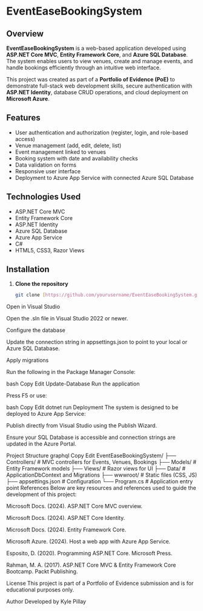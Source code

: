 # EventEaseBookingSystem

## Overview

**EventEaseBookingSystem** is a web-based application developed using **ASP.NET Core MVC**, **Entity Framework Core**, and **Azure SQL Database**. The system enables users to view venues, create and manage events, and handle bookings efficiently through an intuitive web interface.

This project was created as part of a **Portfolio of Evidence (PoE)** to demonstrate full-stack web development skills, secure authentication with **ASP.NET Identity**, database CRUD operations, and cloud deployment on **Microsoft Azure**.

## Features

- User authentication and authorization (register, login, and role-based access)
- Venue management (add, edit, delete, list)
- Event management linked to venues
- Booking system with date and availability checks
- Data validation on forms
- Responsive user interface
- Deployment to Azure App Service with connected Azure SQL Database

## Technologies Used

- ASP.NET Core MVC
- Entity Framework Core
- ASP.NET Identity
- Azure SQL Database
- Azure App Service
- C#
- HTML5, CSS3, Razor Views

## Installation

1. **Clone the repository**

   ```bash
   git clone [https://github.com/yourusername/EventEaseBookingSystem.git](https://github.com/ST10226298/CLDV6211POEPART3-ST10226298.git)
Open in Visual Studio

Open the .sln file in Visual Studio 2022 or newer.

Configure the database

Update the connection string in appsettings.json to point to your local or Azure SQL Database.

Apply migrations

Run the following in the Package Manager Console:

bash
Copy
Edit
Update-Database
Run the application

Press F5 or use:

bash
Copy
Edit
dotnet run
Deployment
The system is designed to be deployed to Azure App Service:

Publish directly from Visual Studio using the Publish Wizard.

Ensure your SQL Database is accessible and connection strings are updated in the Azure Portal.

Project Structure
graphql
Copy
Edit
EventEaseBookingSystem/
├── Controllers/          # MVC controllers for Events, Venues, Bookings
├── Models/               # Entity Framework models
├── Views/                # Razor views for UI
├── Data/                 # ApplicationDbContext and Migrations
├── wwwroot/              # Static files (CSS, JS)
├── appsettings.json      # Configuration
└── Program.cs            # Application entry point
References
Below are key resources and references used to guide the development of this project:

Microsoft Docs. (2024). ASP.NET Core MVC overview.

Microsoft Docs. (2024). ASP.NET Core Identity.

Microsoft Docs. (2024). Entity Framework Core.

Microsoft Azure. (2024). Host a web app with Azure App Service.

Esposito, D. (2020). Programming ASP.NET Core. Microsoft Press.

Rahman, M. A. (2017). ASP.NET Core MVC & Entity Framework Core Bootcamp. Packt Publishing.

License
This project is part of a Portfolio of Evidence submission and is for educational purposes only.

Author
Developed by Kyle Pillay
